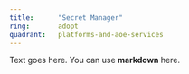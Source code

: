 ```yaml
---
title:      "Secret Manager"
ring:       adopt
quadrant:   platforms-and-aoe-services
---
```


Text goes here. You can use **markdown** here.